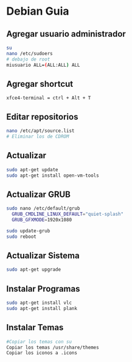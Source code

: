 # Debian Guia

## Agregar usuario administrador

```bash
su
nano /etc/sudoers
# debajo de root
miusuario ALL=(ALL:ALL) ALL
```

## Agregar shortcut

```
xfce4-terminal = ctrl + Alt + T
```

## Editar repositorios

```bash
nano /etc/apt/source.list
# Eliminar los de CDROM
```

## Actualizar

```bash
sudo apt-get update
sudo apt-get install open-vm-tools
```

## Actualizar GRUB

```bash
sudo nano /etc/default/grub
  GRUB_CMDLINE_LINUX_DEFAULT="quiet-splash"
  GRUB_GFXMODE=1920x1080

sudo update-grub
sudo reboot
```

## Actualizar Sistema

```bash
sudo apt-get upgrade
```

## Instalar Programas

```bash
sudo apt-get install vlc
sudo apt-get install plank
```

## Instalar Temas

```bash
#Copiar los temas con su
Copiar los temas /usr/share/themes
Copiar los iconos a .icons
```
